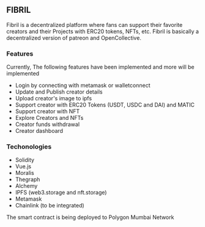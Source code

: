 ## FIBRIL

Fibril is a decentralized platform where fans can support their favorite creators and their Projects with ERC20 tokens, NFTs, etc. Fibril is basically a decentralized version of patreon and OpenCollective.

### Features

Currently, The following features have been implemented and more will be implemented

- Login by connecting with metamask or walletconnect
- Update and Publish creator details
- Upload creator's image to ipfs
- Support creator with ERC20 Tokens (USDT, USDC and DAI) and MATIC
- Support creator with NFT
- Explore Creators and NFTs
- Creator funds withdrawal
- Creator dashboard

### Techonologies

- Solidity
- Vue.js
- Moralis
- Thegraph
- Alchemy
- IPFS (web3.storage and nft.storage)
- Metamask
- Chainlink (to be integrated)

The smart contract is being deployed to Polygon Mumbai Network
